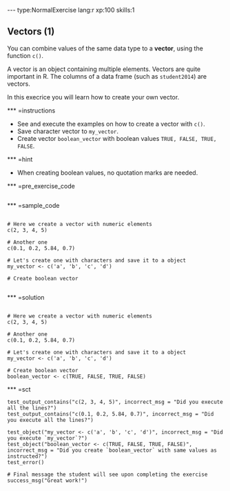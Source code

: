 --- type:NormalExercise lang:r xp:100 skills:1
## Vectors (1)

You can combine values of the same data type to a **vector**, using the function `c()`. 

A vector is an object containing multiple elements. Vectors are quite important in R. The columns of a data frame (such as `student2014`) are vectors.

In this execrice you will learn how to create your own vector.

*** =instructions
- See and execute the examples on how to create a vector with `c()`.
- Save character vector to `my_vector`.
- Create vector `boolean_vector` with boolean values `TRUE, FALSE, TRUE, FALSE`.

*** =hint
- When creating boolean values, no quotation marks are needed.


*** =pre_exercise_code
```{r}
```


*** =sample_code
```{r}

# Here we create a vector with numeric elements
c(2, 3, 4, 5)

# Another one
c(0.1, 0.2, 5.84, 0.7)

# Let's create one with characters and save it to a object
my_vector <- c('a', 'b', 'c', 'd')

# Create boolean vector


```

*** =solution
```{r}

# Here we create a vector with numeric elements
c(2, 3, 4, 5)

# Another one
c(0.1, 0.2, 5.84, 0.7)

# Let's create one with characters and save it to a object
my_vector <- c('a', 'b', 'c', 'd')

# Create boolean vector
boolean_vector <- c(TRUE, FALSE, TRUE, FALSE)

```

*** =sct
```{r}
test_output_contains("c(2, 3, 4, 5)", incorrect_msg = "Did you execute all the lines?")
test_output_contains("c(0.1, 0.2, 5.84, 0.7)", incorrect_msg = "Did you execute all the lines?")

test_object("my_vector <- c('a', 'b', 'c', 'd')", incorrect_msg = "Did you execute `my_vector`?")
test_object("boolean_vector <- c(TRUE, FALSE, TRUE, FALSE)", incorrect_msg = "Did you create `boolean_vector` with same values as instructed?")
test_error()

# Final message the student will see upon completing the exercise
success_msg("Great work!")

```

